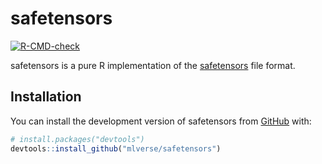 
# safetensors

<!-- badges: start -->
[![R-CMD-check](https://github.com/mlverse/safetensors/actions/workflows/R-CMD-check.yaml/badge.svg)](https://github.com/mlverse/safetensors/actions/workflows/R-CMD-check.yaml)
<!-- badges: end -->

safetensors is a pure R implementation of the [safetensors](https://github.com/huggingface/safetensors) file format.

## Installation

You can install the development version of safetensors from [GitHub](https://github.com/) with:

``` r
# install.packages("devtools")
devtools::install_github("mlverse/safetensors")
```

